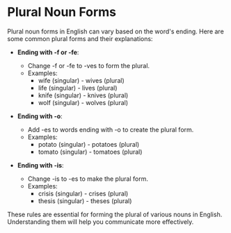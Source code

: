 # Plural Noun Forms

Plural noun forms in English can vary based on the word's ending. Here are some common plural forms and their explanations:

- **Ending with -f or -fe**:
   - Change -f or -fe to -ves to form the plural.
   - Examples:
     - wife (singular) - wives (plural)
     - life (singular) - lives (plural)
     - knife (singular) - knives (plural)
     - wolf (singular) - wolves (plural)

- **Ending with -o**:
   - Add -es to words ending with -o to create the plural form.
   - Examples:
     - potato (singular) - potatoes (plural)
     - tomato (singular) - tomatoes (plural)

- **Ending with -is**:
   - Change -is to -es to make the plural form.
   - Examples:
     - crisis (singular) - crises (plural)
     - thesis (singular) - theses (plural)

These rules are essential for forming the plural of various nouns in English. Understanding them will help you communicate more effectively.
